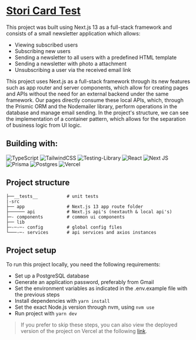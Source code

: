 # [Stori Card Test](https://storicard-newsletter-test.vercel.app/)

This project was built using Next.js 13 as a full-stack framework and consists of a small newsletter application which allows:

- Viewing subscribed users
- Subscribing new users
- Sending a newsletter to all users with a predefined HTML template
- Sending a newsletter with photo a attachment
- Unsubscribing a user via the received email link

This project uses Next.js as a full-stack framework through its new features such as app router and server components, which allow for creating pages and APIs without the need for an external backend under the same framework. Our pages directly consume these local APIs, which, through the Prismic ORM and the Nodemailer library, perform operations in the database and manage email sending. In the project's structure, we can see the implementation of a container pattern, which allows for the separation of business logic from UI logic.

## Building with:

![TypeScript](https://img.shields.io/badge/typescript-%23007ACC.svg?style=for-the-badge&logo=typescript&logoColor=white)
![TailwindCSS](https://img.shields.io/badge/tailwindcss-%2338B2AC.svg?style=for-the-badge&logo=tailwind-css&logoColor=white)
![Testing-Library](https://img.shields.io/badge/-TestingLibrary-%23E33332?style=for-the-badge&logo=testing-library&logoColor=white)
![React](https://img.shields.io/badge/react-%2320232a.svg?style=for-the-badge&logo=react&logoColor=%2361DAFB)
![Next JS](https://img.shields.io/badge/Next-black?style=for-the-badge&logo=next.js&logoColor=**white**)
![Prisma](https://img.shields.io/badge/Prisma-3982CE?style=for-the-badge&logo=Prisma&logoColor=white)
![Postgres](https://img.shields.io/badge/postgres-%23316192.svg?style=for-the-badge&logo=postgresql&logoColor=white)
![Vercel](https://img.shields.io/badge/vercel-%23000000.svg?style=for-the-badge&logo=vercel&logoColor=white)

## Project structure
    ├──__tests__           # unit tests
    |-src
    ├── app                # Next.js 13 app route folder
    ├────── api            # Next.js api's (nextauth & local api's)
    ├─- components         # common ui components
    ├── lib                
    ├─-─-─- config         # global config files
    └───-─- services       # api services and axios instances

## Project setup

To run this project locally, you need the following requirements:

- Set up a PostgreSQL database
- Generate an application password, preferably from Gmail
- Set the environment variables as indicated in the .env.example file with the previous steps
- Install dependencies with `yarn install`
- Set the exact Node.js version through nvm, using `nvm use`
- Run project with `yarn dev`

> If you prefer to skip these steps, you can also view the deployed version of the project on Vercel at the following [link](https://storicard-newsletter-test.vercel.app).
